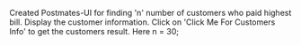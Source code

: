 Created Postmates-UI for finding 'n' number of customers who paid highest bill.
Display the customer information.
Click on 'Click Me For Customers Info'  to get the customers result.
Here n = 30;